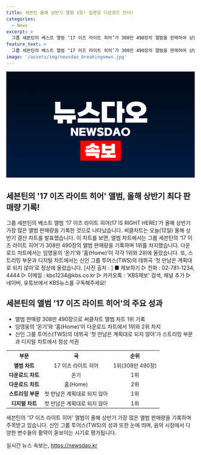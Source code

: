 ```yaml
---
title: 세븐틴 올해 상반기 앨범 1등! 임영웅 다운로드 뜨다!
categories:
  - News
excerpt: >
  그룹 세븐틴의 베스트 앨범 ‘17 이즈 라이트 히어’가 308만 490장의 앨범을 판매하여 상반기 가장 많은 앨범 판매량을 기록했다고 한다. 또한, 다운로드 차트에서는 임영웅의 ‘온기’와 ‘홈(Home)’이 상위를 차지했으며, 스트리밍 부문과 디지털 차트에서는 신인 그룹 투어스(TWS)의 데뷔곡이 1위를 기록했다. (출처: 써클차트)
feature_text: >
  그룹 세븐틴의 베스트 앨범 ‘17 이즈 라이트 히어’가 308만 490장의 앨범을 판매하여 상반기 가장 많은 앨범 판매량을 기록했다고 한다. 또한, 다운로드 차트에서는 임영웅의 ‘온기’와 ‘홈(Home)’이 상위를 차지했으며, 스트리밍 부문과 디지털 차트에서는 신인 그룹 투어스(TWS)의 데뷔곡이 1위를 기록했다. (출처: 써클차트)
image: '/assets/img/newsdao_breakingnews.jpg'
---
```


<p><img src="/assets/img/newsdao_breakingnews.jpg" alt="cryptoinkorea 속보" /></p>

<h2 data-ke-size="size26">세븐틴의 '17 이즈 라이트 히어' 앨범, 올해 상반기 최다 판매량 기록!</h2>

<p data-ke-size="size16">그룹 세븐틴의 베스트 앨범 ‘17 이즈 라이트 히어(17 IS RIGHT HERE)’가 올해 상반기 가장 많은 앨범 판매량을 기록한 것으로 나타났습니다. 써클차트는 오늘(12일) 올해 상반기 결산 차트를 발표했습니다. 이 차트를 보면, 앨범 차트에서는 그룹 세븐틴의 ‘17 이즈 라이트 히어’가 308만 490장의 앨범 판매량을 기록하며 1위를 차지했습니다. 다운로드 차트에서는 임영웅의 ‘온기’와 ‘홈(Home)’이 각각 1위와 2위에 올랐습니다. 또, 스트리밍 부문과 디지털 차트에서는 신인 그룹 투어스(TWS)의 데뷔곡 ‘첫 만남은 계획대로 되지 않아’로 정상에 올랐습니다. [사진 출처 : ] ■ 제보하기 ▷ 전화 : 02-781-1234, 4444 ▷ 이메일 : kbs1234@kbs.co.kr ▷ 카카오톡 : 'KBS제보' 검색, 채널 추가 ▷ 네이버, 유튜브에서 KBS뉴스를 구독해주세요!</p>

<h2 data-ke-size="size26">세븐틴의 앨범 '17 이즈 라이트 히어'의 주요 성과</h2>

<ul>
    <li>앨범 판매량 308만 490장으로 써클차트 앨범 차트 1위 기록</li>
    <li>임영웅의 ‘온기’와 ‘홈(Home)’이 다운로드 차트에서 1위와 2위 차지</li>
    <li>신인 그룹 투어스(TWS)의 데뷔곡 ‘첫 만남은 계획대로 되지 않아’가 스트리밍 부문과 디지털 차트에서 정상 석권</li>
</ul>

<table>
    <tr>
        <th>부문</th>
        <th>곡</th>
        <th>순위</th>
    </tr>
    <tr>
        <td style="text-align: center; height: 17px;"><b>앨범 차트</b></td>
        <td style="text-align: center; height: 17px;">17 이즈 라이트 히어</td>
        <td style="text-align: center; height: 17px;">1위(308만 490장)</td>
    </tr>
    <tr>
        <td style="text-align: center; height: 17px;"><b>다운로드 차트</b></td>
        <td style="text-align: center; height: 17px;">온기</td>
        <td style="text-align: center; height: 17px;">1위</td>
    </tr>
    <tr>
        <td style="text-align: center; height: 17px;"><b>다운로드 차트</b></td>
        <td style="text-align: center; height: 17px;">홈(Home)</td>
        <td style="text-align: center; height: 17px;">2위</td>
    </tr>
    <tr>
        <td style="text-align: center; height: 17px;"><b>스트리밍 부문</b></td>
        <td style="text-align: center; height: 17px;">첫 만남은 계획대로 되지 않아</td>
        <td style="text-align: center; height: 17px;">1위</td>
    </tr>
    <tr>
        <td style="text-align: center; height: 17px;"><b>디지털 차트</b></td>
        <td style="text-align: center; height: 17px;">첫 만남은 계획대로 되지 않아</td>
        <td style="text-align: center; height: 17px;">1위</td>
    </tr>
</table>

<p data-ke-size="size16">세븐틴의 '17 이즈 라이트 히어' 앨범이 올해 상반기 가장 많은 앨범 판매량을 기록하며 주목받고 있습니다. 신인 그룹 투어스(TWS)의 성과 또한 눈에 띄며, 음악 시장에서 다양한 변수들의 활약이 돋보이는 시기로 평가됩니다.</p>
실시간 뉴스 속보는, <a href="https://newsdao.kr" rel="dofollow">https://newsdao.kr</a>


